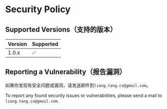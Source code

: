 # Security Policy

## Supported Versions（支持的版本）

| Version | Supported          |
|---------|--------------------|
| 1.0.x   | :white_check_mark: |

## Reporting a Vulnerability（报告漏洞）

如果你发现有安全问题或漏洞，请发送邮件到`liang.tang.cx@gmail.com`。

To report any found security issues or vulnerabilities, please send a mail to `liang.tang.cx@gmail.com`.
